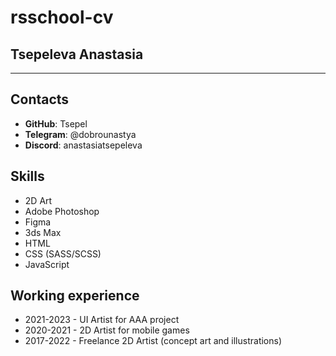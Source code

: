 # rsschool-cv

## Tsepeleva Anastasia

*********

## Contacts

* **GitHub**: Tsepel
* **Telegram**: @dobrounastya
* **Discord**: anastasiatsepeleva

## Skills

* 2D Art
* Adobe Photoshop
* Figma
* 3ds Max
* HTML
* CSS (SASS/SCSS)
* JavaScript

## Working experience

* 2021-2023 - UI Artist for AAA project
* 2020-2021 - 2D Artist for mobile games
* 2017-2022 - Freelance 2D Artist (concept art and illustrations)